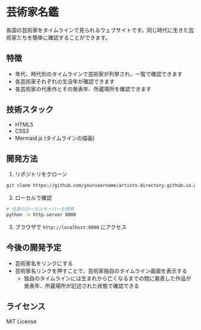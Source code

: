 # 芸術家名鑑

各国の芸術家をタイムラインで見られるウェブサイトです。同じ時代に生きた芸術家たちを簡単に確認することができます。

## 特徴

- 年代、時代別のタイムラインで芸術家が列挙され、一覧で確認できます
- 各芸術家それぞれの生没年が確認できます
- 各芸術家の代表作とその発表年、所蔵場所を確認できます

## 技術スタック

- HTML5
- CSS3
- Mermaid.js (タイムラインの描画)

## 開発方法

1. リポジトリをクローン
```bash
git clone https://github.com/yourusername/artists-directory.github.io.git
```

2. ローカルで確認
```bash
# 任意のローカルサーバーを使用
python -m http.server 8000
```

3. ブラウザで `http://localhost:8000` にアクセス

## 今後の開発予定

- 芸術家名をリンクにする
- 芸術家名リンクを押すことで、芸術家独自のタイムライン画面を表示する
  - 独自のタイムラインには生まれから亡くなるまでの間に発表した作品が発表年、所蔵場所が記述された状態で確認できる

## ライセンス

MIT License 